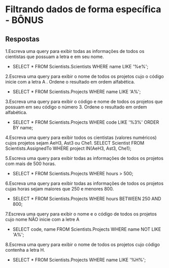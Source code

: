 # Filtrando dados de forma específica - BÔNUS

## Respostas

1.Escreva uma query para exibir todas as informações de todos os cientistas que possuam a letra e em seu nome.
  
  - SELECT * FROM Scientists.Scientists WHERE name LIKE '%e%';

2.Escreva uma query para exibir o nome de todos os projetos cujo o código inicie com a letra A . Ordene o resultado em ordem alfabética.
  
  - SELECT * FROM Scientists.Projects WHERE name LIKE 'A%';

3.Escreva uma query para exibir o código e nome de todos os projetos que possuam em seu código o número 3. Ordene o resultado em ordem alfabética.
  
  - SELECT * FROM Scientists.Projects WHERE code LIKE '%3%' ORDER BY name;

4.Escreva uma query para exibir todos os cientistas (valores numéricos) cujos projetos sejam AeH3, Ast3 ou Che1.
  SELECT Scientist FROM Scientists.AssignedTo WHERE project IN(AeH3, Ast3, Che1);

5.Escreva uma query para exibir todas as informações de todos os projetos com mais de 500 horas.
  - SELECT * FROM Scientists.Projects WHERE hours > 500;

6.Escreva uma query para exibir todas as informações de todos os projetos cujas horas sejam maiores que 250 e menores 800.
  
  - SELECT * FROM Scientists.Projects WHERE hours BETWEEN 250 AND 800;

7.Escreva uma query para exibir o nome e o código de todos os projetos cujo nome NÃO inicie com a letre A
  
  - SELECT code, name FROM Scientists.Projects WHERE name NOT LIKE 'A%';

8.Escreva uma query para exibir o nome de todos os projetos cujo código contenha a letra H.
  
  - SELECT * FROM Scientists.Projects WHERE name LIKE '%H%';

